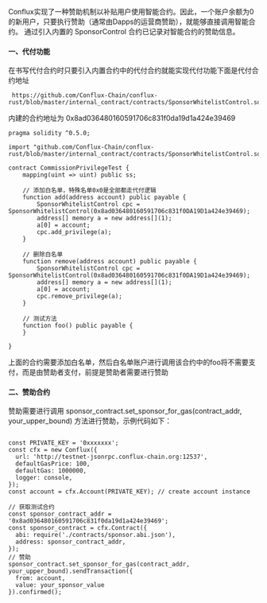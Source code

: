 Conflux实现了一种赞助机制以补贴用户使用智能合约。因此，一个账户余额为0的新用户，只要执行赞助（通常由Dapps的运营商赞助），就能够直接调用智能合约。 通过引入内置的 SponsorControl 合约已记录对智能合约的赞助信息。

#### 一、代付功能
在书写代付合约时只要引入内置合约中的代付合约就能实现代付功能下面是代付合约地址
~~~ 
 https://github.com/Conflux-Chain/conflux-rust/blob/master/internal_contract/contracts/SponsorWhitelistControl.sol
~~~

内建的合约地址为 0x8ad036480160591706c831f0da19d1a424e39469 
~~~
pragma solidity ^0.5.0;

import "github.com/Conflux-Chain/conflux-rust/blob/master/internal_contract/contracts/SponsorWhitelistControl.sol";

contract CommissionPrivilegeTest {
    mapping(uint => uint) public ss;

    // 添加白名单，特殊名单0x0是全部都走代付逻辑
    function add(address account) public payable {
        SponsorWhitelistControl cpc = SponsorWhitelistControl(0x8ad036480160591706c831f0DA19D1a424e39469);
        address[] memory a = new address[](1);
        a[0] = account;
        cpc.add_privilege(a);
    }

    // 删除白名单
    function remove(address account) public payable {
        SponsorWhitelistControl cpc = SponsorWhitelistControl(0x8ad036480160591706c831f0DA19D1a424e39469);
        address[] memory a = new address[](1);
        a[0] = account;
        cpc.remove_privilege(a);
    }

    // 测试方法
    function foo() public payable {
    }

}
~~~


上面的合约需要添加白名单，然后白名单账户进行调用该合约中的foo将不需要支付，而是由赞助者支付，前提是赞助者需要进行赞助

#### 二、赞助合约
赞助需要进行调用 sponsor_contract.set_sponsor_for_gas(contract_addr, your_upper_bound) 方法进行赞助，示例代码如下：

~~~

const PRIVATE_KEY = '0xxxxxxx';
const cfx = new Conflux({
  url: 'http://testnet-jsonrpc.conflux-chain.org:12537',
  defaultGasPrice: 100,
  defaultGas: 1000000,
  logger: console,
});
const account = cfx.Account(PRIVATE_KEY); // create account instance

// 获取测试合约
const sponsor_contract_addr = '0x8ad036480160591706c831f0da19d1a424e39469';
const sponsor_contract = cfx.Contract({
  abi: require('./contracts/sponsor.abi.json'),
  address: sponsor_contract_addr,
});
// 赞助
sponsor_contract.set_sponsor_for_gas(contract_addr, your_upper_bound).sendTransaction({
  from: account,
  value: your_sponsor_value
}).confirmed();

~~~
